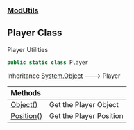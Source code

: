 ### [ModUtils](ModUtils.md 'ModUtils')

## Player Class

Player Utilities

```csharp
public static class Player
```

Inheritance [System.Object](https://docs.microsoft.com/en-us/dotnet/api/System.Object 'System.Object') &#129106; Player

| Methods | |
| :--- | :--- |
| [Object()](ModUtils.Player.Object().md 'ModUtils.Player.Object()') | Get the Player Object |
| [Position()](ModUtils.Player.Position().md 'ModUtils.Player.Position()') | Get the Player Position |
